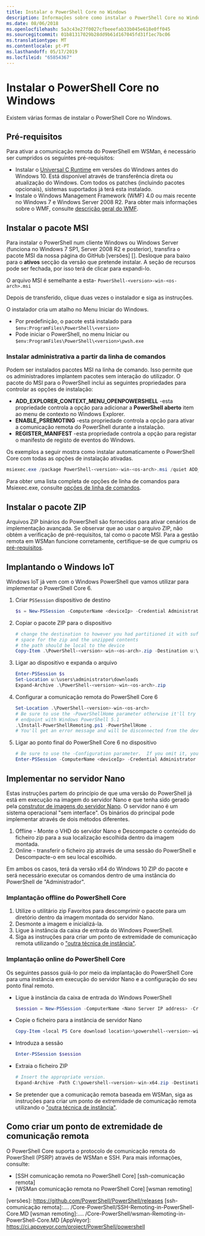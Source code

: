 ```yaml
---
title: Instalar o PowerShell Core no Windows
description: Informações sobre como instalar o PowerShell Core no Windows
ms.date: 08/06/2018
ms.openlocfilehash: 5a3c43e27f0027cfbeeefab33b045e618e0ff045
ms.sourcegitcommit: 01b81317029b28dd9b61d167045fd31f1ec7bc06
ms.translationtype: MT
ms.contentlocale: pt-PT
ms.lasthandoff: 05/17/2019
ms.locfileid: "65854367"
---
```

# <a name="installing-powershell-core-on-windows"></a>Instalar o PowerShell Core no Windows

Existem várias formas de instalar o PowerShell Core no Windows.

## <a name="prerequisites"></a>Pré-requisitos

Para ativar a comunicação remota do PowerShell em WSMan, é necessário ser cumpridos os seguintes pré-requisitos:

- Instalar o [Universal C Runtime](https://www.microsoft.com/download/details.aspx?id=50410) em versões do Windows antes do Windows 10. Está disponível através de transferência direta ou atualização do Windows. Com todos os patches (incluindo pacotes opcionais), sistemas suportados já terá esta instalado.
- Instale o Windows Management Framework (WMF) 4.0 ou mais recente no Windows 7 e Windows Server 2008 R2. Para obter mais informações sobre o WMF, consulte [descrição geral do WMF](/powershell/wmf/overview).

## <a name="a-idmsi-installing-the-msi-package"></a><a id="msi" />Instalar o pacote MSI

Para instalar o PowerShell num cliente Windows ou Windows Server (funciona no Windows 7 SP1, Server 2008 R2 e posterior), transfira o pacote MSI da nossa página do GitHub [versões] []. Desloque para baixo para o **ativos** secção da versão que pretende instalar. A seção de recursos pode ser fechada, por isso terá de clicar para expandi-lo.

O arquivo MSI é semelhante a esta- `PowerShell-<version>-win-<os-arch>.msi`
<!-- TODO: should be updated to point to the Download Center as well -->

Depois de transferido, clique duas vezes o instalador e siga as instruções.

O instalador cria um atalho no Menu Iniciar do Windows.

- Por predefinição, o pacote está instalado para `$env:ProgramFiles\PowerShell\<version>`
- Pode iniciar o PowerShell, no menu Iniciar ou `$env:ProgramFiles\PowerShell\<version>\pwsh.exe`

### <a name="administrative-install-from-the-command-line"></a>Instalar administrativa a partir da linha de comandos

Podem ser instalados pacotes MSI na linha de comando. Isso permite que os administradores implantem pacotes sem interação do utilizador. O pacote do MSI para o PowerShell inclui as seguintes propriedades para controlar as opções de instalação:

- **ADD_EXPLORER_CONTEXT_MENU_OPENPOWERSHELL** -esta propriedade controla a opção para adicionar a **PowerShell aberto** item ao menu de contexto no Windows Explorer.
- **ENABLE_PSREMOTING** -esta propriedade controla a opção para ativar a comunicação remota do PowerShell durante a instalação.
- **REGISTER_MANIFEST** -esta propriedade controla a opção para registar o manifesto de registo de eventos do Windows.

Os exemplos a seguir mostra como instalar automaticamente o PowerShell Core com todas as opções de instalação ativadas.

```powershell
msiexec.exe /package PowerShell-<version>-win-<os-arch>.msi /quiet ADD_EXPLORER_CONTEXT_MENU_OPENPOWERSHELL=1 ENABLE_PSREMOTING=1 REGISTER_MANIFEST=1
```

Para obter uma lista completa de opções de linha de comandos para Msiexec.exe, consulte [opções de linha de comandos](/windows/desktop/Msi/command-line-options).

## <a name="a-idzip-installing-the-zip-package"></a><a id="zip" />Instalar o pacote ZIP

Arquivos ZIP binários do PowerShell são fornecidos para ativar cenários de implementação avançada. Se observar que ao usar o arquivo ZIP, não obtém a verificação de pré-requisitos, tal como o pacote MSI. Para a gestão remota em WSMan funcione corretamente, certifique-se de que cumpriu os [pré-requisitos](#prerequisites).

## <a name="deploying-on-windows-iot"></a>Implantando o Windows IoT

Windows IoT já vem com o Windows PowerShell que vamos utilizar para implementar o PowerShell Core 6.

1. Criar `PSSession` dispositivo de destino

   ```powershell
   $s = New-PSSession -ComputerName <deviceIp> -Credential Administrator
   ```

2. Copiar o pacote ZIP para o dispositivo

   ```powershell
   # change the destination to however you had partitioned it with sufficient
   # space for the zip and the unzipped contents
   # the path should be local to the device
   Copy-Item .\PowerShell-<version>-win-<os-arch>.zip -Destination u:\users\administrator\Downloads -ToSession $s
   ```

3. Ligar ao dispositivo e expanda o arquivo

   ```powershell
   Enter-PSSession $s
   Set-Location u:\users\administrator\downloads
   Expand-Archive .\PowerShell-<version>-win-<os-arch>.zip
   ```

4. Configurar a comunicação remota do PowerShell Core 6

   ```powershell
   Set-Location .\PowerShell-<version>-win-<os-arch>
   # Be sure to use the -PowerShellHome parameter otherwise it'll try to create a new
   # endpoint with Windows PowerShell 5.1
   .\Install-PowerShellRemoting.ps1 -PowerShellHome .
   # You'll get an error message and will be disconnected from the device because it has to restart WinRM
   ```

5. Ligar ao ponto final do PowerShell Core 6 no dispositivo

   ```powershell
   # Be sure to use the -Configuration parameter.  If you omit it, you will connect to Windows PowerShell 5.1
   Enter-PSSession -ComputerName <deviceIp> -Credential Administrator -Configuration powershell.<version>
   ```

## <a name="deploying-on-nano-server"></a>Implementar no servidor Nano

Estas instruções partem do princípio de que uma versão do PowerShell já está em execução na imagem do servidor Nano e que tenha sido gerado pela [construtor de imagens do servidor Nano](/windows-server/get-started/deploy-nano-server).
O servidor nano é um sistema operacional "sem interface". Os binários do principal pode implementar através de dois métodos diferentes.

1. Offline - Monte o VHD do servidor Nano e Descompacte o conteúdo do ficheiro zip para a sua localização escolhida dentro da imagem montada.
2. Online - transferir o ficheiro zip através de uma sessão do PowerShell e Descompacte-o em seu local escolhido.

Em ambos os casos, terá da versão x64 do Windows 10 ZIP do pacote e será necessário executar os comandos dentro de uma instância do PowerShell de "Administrador".

### <a name="offline-deployment-of-powershell-core"></a>Implantação offline do PowerShell Core

1. Utilize o utilitário zip Favoritos para descomprimir o pacote para um diretório dentro da imagem montada do servidor Nano.
2. Desmonte a imagem e inicializá-la.
3. Ligue à instância da caixa de entrada do Windows PowerShell.
4. Siga as instruções para criar um ponto de extremidade de comunicação remota utilizando o ["outra técnica de instância"](../learn/remoting/wsman-remoting-in-powershell-core.md#executed-by-another-instance-of-powershell-on-behalf-of-the-instance-that-it-will-register).

### <a name="online-deployment-of-powershell-core"></a>Implantação online do PowerShell Core

Os seguintes passos guiá-lo por meio da implantação do PowerShell Core para uma instância em execução do servidor Nano e a configuração do seu ponto final remoto.

- Ligue à instância da caixa de entrada do Windows PowerShell

  ```powershell
  $session = New-PSSession -ComputerName <Nano Server IP address> -Credential <An Administrator account on the system>
  ```

- Copie o ficheiro para a instância de servidor Nano

  ```powershell
  Copy-Item <local PS Core download location>\powershell-<version>-win-x64.zip c:\ -ToSession $session
  ```

- Introduza a sessão

  ```powershell
  Enter-PSSession $session
  ```

- Extraia o ficheiro ZIP

  ```powershell
  # Insert the appropriate version.
  Expand-Archive -Path C:\powershell-<version>-win-x64.zip -DestinationPath "C:\PowerShellCore_<version>"
  ```

- Se pretender que a comunicação remota baseada em WSMan, siga as instruções para criar um ponto de extremidade de comunicação remota utilizando o ["outra técnica de instância"](../learn/remoting/WSMan-Remoting-in-PowerShell-Core.md#executed-by-another-instance-of-powershell-on-behalf-of-the-instance-that-it-will-register).

## <a name="how-to-create-a-remoting-endpoint"></a>Como criar um ponto de extremidade de comunicação remota

O PowerShell Core suporta o protocolo de comunicação remota do PowerShell (PSRP) através de WSMan e SSH. Para mais informações, consulte:

- [SSH comunicação remota no PowerShell Core] [ssh-comunicação remota]
- [WSMan comunicação remota no PowerShell Core] [wsman remoting]

<!-- [download-center]: TODO -->
[versões]: https://github.com/PowerShell/PowerShell/releases [ssh-comunicação remota]:.... /Core-PowerShell/SSH-Remoting-in-PowerShell-Core.MD [wsman remoting]:.... /Core-PowerShell/wsman-Remoting-in-PowerShell-Core.MD [AppVeyor]: https://ci.appveyor.com/project/PowerShell/powershell
